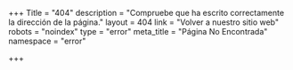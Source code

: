 +++
Title = "404"
description = "Compruebe que ha escrito correctamente la dirección de la página."
layout = 404
link = "Volver a nuestro sitio web"
robots = "noindex"
type = "error"
meta_title = "Página No Encontrada"
namespace = "error"

+++
